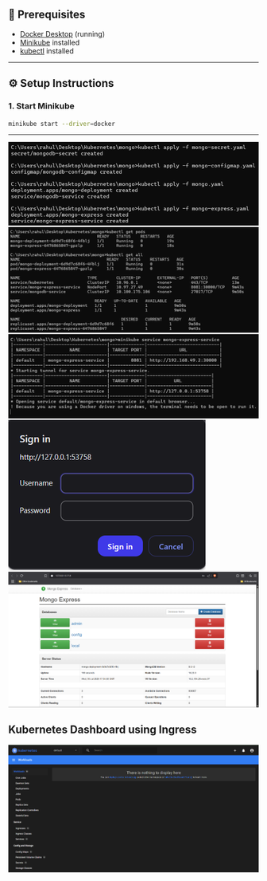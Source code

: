 ## 🚀 Prerequisites

- [Docker Desktop](https://www.docker.com/products/docker-desktop) (running)
- [Minikube](https://minikube.sigs.k8s.io/docs/start/) installed
- [kubectl](https://kubernetes.io/docs/tasks/tools/) installed

---

## ⚙️ Setup Instructions

### 1. Start Minikube

```bash
minikube start --driver=docker
```
---

![Create Deployments](image-4.png)
![Status](image-3.png)
![Running](image-2.png)
![Sign in](image.png)
![Mongo Express](image-1.png)
## Kubernetes Dashboard using Ingress
![Dashboard](image-5.png)